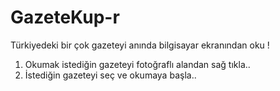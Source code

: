 # GazeteKup-r

Türkiyedeki bir çok gazeteyi anında bilgisayar ekranından oku !

1. Okumak istediğin gazeteyi fotoğraflı alandan sağ tıkla..
2. İstediğin gazeteyi seç ve okumaya başla..
